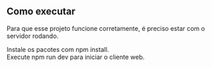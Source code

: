 ## Como executar
Para que esse projeto funcione corretamente, é preciso estar com o servidor rodando.

Instale os pacotes com npm install.<br>
Execute npm run dev para iniciar o cliente web.
